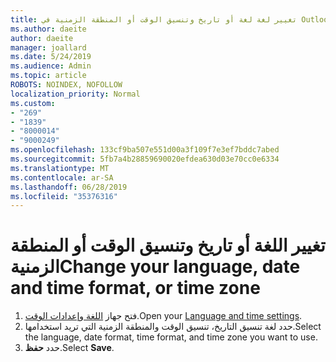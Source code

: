 ```yaml
---
title: تغيير لغة لغة أو تاريخ وتنسيق الوقت أو المنطقة الزمنية في Outlook.com
ms.author: daeite
author: daeite
manager: joallard
ms.date: 5/24/2019
ms.audience: Admin
ms.topic: article
ROBOTS: NOINDEX, NOFOLLOW
localization_priority: Normal
ms.custom:
- "269"
- "1839"
- "8000014"
- "9000249"
ms.openlocfilehash: 133cf9ba507e551d00a3f109f7e3ef7bddc7abed
ms.sourcegitcommit: 5fb7a4b28859690020efdea630d03e70cc0e6334
ms.translationtype: MT
ms.contentlocale: ar-SA
ms.lasthandoff: 06/28/2019
ms.locfileid: "35376316"
---
```

# <a name="change-your-language-date-and-time-format-or-time-zone"></a><span data-ttu-id="f0ce4-102">تغيير اللغة أو تاريخ وتنسيق الوقت أو المنطقة الزمنية</span><span class="sxs-lookup"><span data-stu-id="f0ce4-102">Change your language, date and time format, or time zone</span></span>

1. <span data-ttu-id="f0ce4-103">فتح جهاز [اللغة وإعدادات الوقت](https://go.microsoft.com/fwlink/?linkid=2085505).</span><span class="sxs-lookup"><span data-stu-id="f0ce4-103">Open your [Language and time settings](https://go.microsoft.com/fwlink/?linkid=2085505).</span></span>
1. <span data-ttu-id="f0ce4-104">حدد لغة تنسيق التاريخ، تنسيق الوقت والمنطقة الزمنية التي تريد استخدامها.</span><span class="sxs-lookup"><span data-stu-id="f0ce4-104">Select the language, date format, time format, and time zone you want to use.</span></span>
1. <span data-ttu-id="f0ce4-105">حدد **حفظ**.</span><span class="sxs-lookup"><span data-stu-id="f0ce4-105">Select **Save**.</span></span>